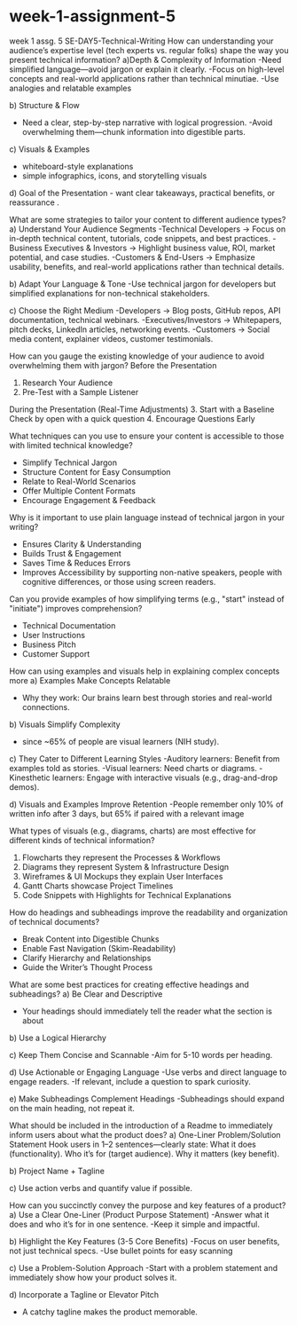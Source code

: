 # week-1-assignment-5
week 1 assg. 5
SE-DAY5-Technical-Writing
How can understanding your audience’s expertise level (tech experts vs. regular folks) shape the way you present technical information?
a)Depth & Complexity of Information
-Need simplified language—avoid jargon or explain it clearly.
-Focus on high-level concepts and real-world applications rather than technical minutiae.
-Use analogies and relatable examples

b) Structure & Flow
- Need a clear, step-by-step narrative with logical progression.
-Avoid overwhelming them—chunk information into digestible parts.

c) Visuals & Examples
- whiteboard-style explanations
- simple infographics, icons, and storytelling visuals

d) Goal of the Presentation
    - want clear takeaways, practical benefits, or reassurance .
    
What are some strategies to tailor your content to different audience types?
a) Understand Your Audience Segments
-Technical Developers → Focus on in-depth technical content, tutorials, code snippets, and best practices.
-Business Executives & Investors → Highlight business value, ROI, market potential, and case studies.
-Customers & End-Users → Emphasize usability, benefits, and real-world applications rather than technical details.

b) Adapt Your Language & Tone
-Use technical jargon for developers but simplified explanations for non-technical stakeholders.

c) Choose the Right Medium
-Developers → Blog posts, GitHub repos, API documentation, technical webinars.
-Executives/Investors → Whitepapers, pitch decks, LinkedIn articles, networking events.
-Customers → Social media content, explainer videos, customer testimonials.

How can you gauge the existing knowledge of your audience to avoid overwhelming them with jargon?
Before the Presentation
1. Research Your Audience
2. Pre-Test with a Sample Listener

During the Presentation (Real-Time Adjustments)
3. Start with a Baseline Check by open with a quick question
4. Encourage Questions Early

What techniques can you use to ensure your content is accessible to those with limited technical knowledge?
- Simplify Technical Jargon
- Structure Content for Easy Consumption
- Relate to Real-World Scenarios
- Offer Multiple Content Formats
- Encourage Engagement & Feedback

Why is it important to use plain language instead of technical jargon in your writing?
- Ensures Clarity & Understanding
-  Builds Trust & Engagement
-  Saves Time & Reduces Errors
-  Improves Accessibility by supporting non-native speakers, people with cognitive differences, or those using screen readers.

Can you provide examples of how simplifying terms (e.g., "start" instead of "initiate") improves comprehension?
- Technical Documentation
- User Instructions
- Business Pitch
-  Customer Support

How can using examples and visuals help in explaining complex concepts more 
a) Examples Make Concepts Relatable
 - Why they work: Our brains learn best through stories and real-world connections.

b) Visuals Simplify Complexity
 - since ~65% of people are visual learners (NIH study).

c) They Cater to Different Learning Styles
-Auditory learners: Benefit from examples told as stories.
-Visual learners: Need charts or diagrams.
-Kinesthetic learners: Engage with interactive visuals (e.g., drag-and-drop demos).

d) Visuals and Examples Improve Retention
-People remember only 10% of written info after 3 days, but 65% if paired with a relevant image

What types of visuals (e.g., diagrams, charts) are most effective for different kinds of technical information?
1. Flowcharts they represent the  Processes & Workflows
2.  Diagrams they represent System & Infrastructure Design
3.  Wireframes & UI Mockups they explain User Interfaces
4.   Gantt Charts showcase Project Timelines
5.   Code Snippets with Highlights for Technical Explanations

How do headings and subheadings improve the readability and organization of technical documents?
- Break Content into Digestible Chunks
-  Enable Fast Navigation (Skim-Readability)
-  Clarify Hierarchy and Relationships
-   Guide the Writer’s Thought Process

What are some best practices for creating effective headings and subheadings?
a) Be Clear and Descriptive
- Your headings should immediately tell the reader what the section is about
  
 b) Use a Logical Hierarchy

c) Keep Them Concise and Scannable
-Aim for 5-10 words per heading.

d) Use Actionable or Engaging Language
-Use verbs and direct language to engage readers.
-If relevant, include a question to spark curiosity.

e) Make Subheadings Complement Headings
-Subheadings should expand on the main heading, not repeat it.

What should be included in the introduction of a Readme to immediately inform users about what the product does?
a) One-Liner Problem/Solution Statement
Hook users in 1–2 sentences—clearly state:
What it does (functionality).
Who it’s for (target audience).
Why it matters (key benefit).

b) Project Name + Tagline 

c) Use action verbs and quantify value if possible.

How can you succinctly convey the purpose and key features of a product?
a) Use a Clear One-Liner (Product Purpose Statement)
-Answer what it does and who it’s for in one sentence.
-Keep it simple and impactful.

b) Highlight the Key Features (3-5 Core Benefits)
-Focus on user benefits, not just technical specs.
-Use bullet points for easy scanning

c) Use a Problem-Solution Approach
-Start with a problem statement and immediately show how your product solves it.

d)  Incorporate a Tagline or Elevator Pitch
- A catchy tagline makes the product memorable.
